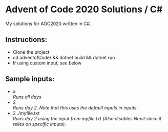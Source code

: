 # Advent of Code 2020 Solutions / C#

My solutions for AOC2020 written in C#. 

## Instructions: 
- Clone the project
- cd adventofCode/ && dotnet build && dotnet run
- If using custom input, see below

## Sample inputs:
- a  
*Runs all days*
- 2  
*Runs day 2. Note that this uses the default inputs in inputs.*
- 2 ./myfile.txt  
*Runs day 2 using the input from myfile.txt (Also disables Nunit since it relies on specific inputs).*
